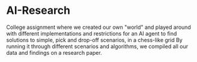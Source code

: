 # AI-Research
College assignment where we created our own "world" and played around with different implementations and restrictions for an AI agent to find solutions to simple, pick and drop-off scenarios, in a chess-like grid
By running  it through different scenarios and algorithms, we compiled all our data and findings on a research paper.
